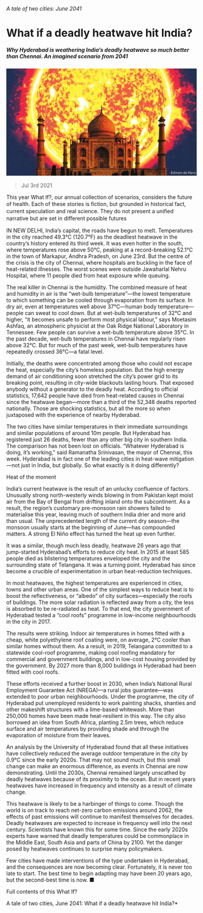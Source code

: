 ###### A tale of two cities: June 2041

# What if a deadly heatwave hit India? 

##### Why Hyderabad is weathering India’s deadly heatwave so much better than Chennai. An imagined scenario from 2041 

![image](images/20210703_wid300.jpg) 

> Jul 3rd 2021 

 This year What If?, our annual collection of scenarios, considers the future of health. Each of these stories is ﬁction, but grounded in historical fact, current speculation and real science. They do not present a uniﬁed narrative but are set in diﬀerent possible futures

IN NEW DELHI, India’s capital, the roads have begun to melt. Temperatures in the city reached 49.3°C (120.7°F) as the deadliest heatwave in the country’s history entered its third week. It was even hotter in the south, where temperatures rose above 50°C, peaking at a record-breaking 52.1°C in the town of Markapur, Andhra Pradesh, on June 23rd. But the centre of the crisis is the city of Chennai, where hospitals are buckling in the face of heat-related illnesses. The worst scenes were outside Jawaharlal Nehru Hospital, where 11 people died from heat exposure while queuing.

The real killer in Chennai is the humidity. The combined measure of heat and humidity in air is the “wet-bulb temperature”—the lowest temperature to which something can be cooled through evaporation from its surface. In dry air, even at temperatures well above 37°C—human body temperature—people can sweat to cool down. But at wet-bulb temperatures of 32°C and higher, “it becomes unsafe to perform most physical labour,” says Moetasim Ashfaq, an atmospheric physicist at the Oak Ridge National Laboratory in Tennessee. Few people can survive a wet-bulb temperature above 35°C. In the past decade, wet-bulb temperatures in Chennai have regularly risen above 32°C. But for much of the past week, wet-bulb temperatures have repeatedly crossed 36°C—a fatal level.


Initially, the deaths were concentrated among those who could not escape the heat, especially the city’s homeless population. But the high energy demand of air conditioning soon stretched the city’s power grid to its breaking point, resulting in city-wide blackouts lasting hours. That exposed anybody without a generator to the deadly heat. According to official statistics, 17,642 people have died from heat-related causes in Chennai since the heatwave began—more than a third of the 52,348 deaths reported nationally. Those are shocking statistics, but all the more so when juxtaposed with the experience of nearby Hyderabad.


The two cities have similar temperatures in their immediate surroundings and similar populations of around 10m people. But Hyderabad has registered just 26 deaths, fewer than any other big city in southern India. The comparison has not been lost on officials. “Whatever Hyderabad is doing, it’s working,” said Ramanatha Srinivasan, the mayor of Chennai, this week. Hyderabad is in fact one of the leading cities in heat-wave mitigation—not just in India, but globally. So what exactly is it doing differently?

Heat of the moment

India’s current heatwave is the result of an unlucky confluence of factors. Unusually strong north-westerly winds blowing in from Pakistan kept moist air from the Bay of Bengal from drifting inland onto the subcontinent. As a result, the region’s customary pre-monsoon rain showers failed to materialise this year, leaving much of southern India drier and more arid than usual. The unprecedented length of the current dry season—the monsoon usually starts at the beginning of June—has compounded matters. A strong El Niño effect has turned the heat up even further.

It was a similar, though much less deadly, heatwave 26 years ago that jump-started Hyderabad’s efforts to reduce city heat. In 2015 at least 585 people died as blistering temperatures enveloped the city and the surrounding state of Telangana. It was a turning point. Hyderabad has since become a crucible of experimentation in urban heat-reduction techniques.

In most heatwaves, the highest temperatures are experienced in cities, towns and other urban areas. One of the simplest ways to reduce heat is to boost the reflectiveness, or “albedo” of city surfaces—especially the roofs of buildings. The more solar radiation is reflected away from a city, the less is absorbed to be re-radiated as heat. To that end, the city government of Hyderabad tested a “cool roofs” programme in low-income neighbourhoods in the city in 2017.

The results were striking. Indoor air temperatures in homes fitted with a cheap, white polyethylene roof coating were, on average, 2°C cooler than similar homes without them. As a result, in 2019, Telangana committed to a statewide cool-roof programme, making cool roofing mandatory for commercial and government buildings, and in low-cost housing provided by the government. By 2027 more than 8,000 buildings in Hyderabad had been fitted with cool roofs.

These efforts received a further boost in 2030, when India’s National Rural Employment Guarantee Act (NREGA)—a rural jobs guarantee—was extended to poor urban neighbourhoods. Under the programme, the city of Hyderabad put unemployed residents to work painting shacks, shanties and other makeshift structures with a lime-based whitewash. More than 250,000 homes have been made heat-resilient in this way. The city also borrowed an idea from South Africa, planting 2.5m trees, which reduce surface and air temperatures by providing shade and through the evaporation of moisture from their leaves.

An analysis by the University of Hyderabad found that all these initiatives have collectively reduced the average outdoor temperature in the city by 0.9°C since the early 2020s. That may not sound much, but this small change can make an enormous difference, as events in Chennai are now demonstrating. Until the 2030s, Chennai remained largely unscathed by deadly heatwaves because of its proximity to the ocean. But in recent years heatwaves have increased in frequency and intensity as a result of climate change.

This heatwave is likely to be a harbinger of things to come. Though the world is on track to reach net-zero carbon emissions around 2062, the effects of past emissions will continue to manifest themselves for decades. Deadly heatwaves are expected to increase in frequency well into the next century. Scientists have known this for some time. Since the early 2020s experts have warned that deadly temperatures could be commonplace in the Middle East, South Asia and parts of China by 2100. Yet the danger posed by heatwaves continues to surprise many policymakers.

Few cities have made interventions of the type undertaken in Hyderabad, and the consequences are now becoming clear. Fortunately, it is never too late to start. The best time to begin adapting may have been 20 years ago, but the second-best time is now. ■

Full contents of this What If?



A tale of two cities, June 2041: What if a deadly heatwave hit India?*







